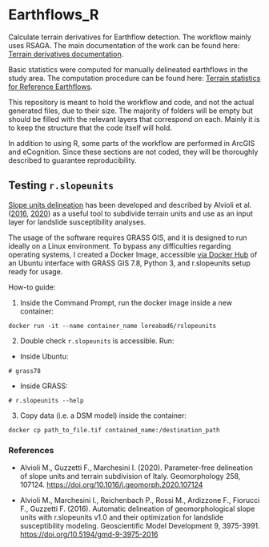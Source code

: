 # Earthflows_R
Calculate terrain derivatives for Earthflow detection. The workflow mainly uses RSAGA. The main documentation of the work can be found here: [Terrain derivatives documentation](https://loreabad6.github.io/Earthflows_R/terrain_derivatives.html).

Basic statistics were computed for manually delineated earthflows in the study area. The computation procedure can be found here: [Terrain statistics for Reference Earthflows](https://loreabad6.shinyapps.io/terrain_statistics/).

This repository is meant to hold the workflow and code, and not the actual generated files, due to their size. The majority of folders will be empty but should be filled with the relevant layers that correspond on each. Mainly it is to keep the structure that the code itself will hold. 

In addition to using R, some parts of the workflow are performed in ArcGIS and eCognition. Since these sections are not coded, they will be thoroughly described to guarantee reproducibility. 

## Testing `r.slopeunits`

[Slope units delineation](http://geomorphology.irpi.cnr.it/tools/slope-units) has been developed and described by Alvioli et al. ([2016](https://gmd.copernicus.org/articles/9/3975/2016/), [2020](https://www.sciencedirect.com/science/article/pii/S0169555X20300969)) as a useful tool to subdivide terrain units and use as an input layer for landslide susceptibility analyses.

The usage of the software requires GRASS GIS, and it is designed to run ideally on a Linux environment. To bypass any difficulties regarding operating systems, I created a Docker Image, accessible [via Docker Hub](https://hub.docker.com/repository/docker/loreabad6/rslopeunits/general) of an Ubuntu interface with GRASS GIS 7.8, Python 3, and r.slopeunits setup ready for usage. 

How-to guide: 

1. Inside the Command Prompt, run the docker image inside a new container: 
```
docker run -it --name container_name loreabad6/rslopeunits
```

2. Double check `r.slopeunits` is accessible. Run:
  - Inside Ubuntu:
```
# grass78
```
  - Inside GRASS:
```
# r.slopeunits --help
```

3. Copy data (i.e. a DSM model) inside the container:
```
docker cp path_to_file.tif contained_name:/destination_path
```

### References

- Alvioli M., Guzzetti F., Marchesini I. (2020). Parameter-free delineation of slope units and terrain subdivision of Italy. Geomorphology 258, 107124. https://doi.org/10.1016/j.geomorph.2020.107124

- Alvioli M., Marchesini I., Reichenbach P., Rossi M., Ardizzone F., Fiorucci F., Guzzetti F. (2016). Automatic delineation of geomorphological slope units with r.slopeunits v1.0 and their optimization for landslide susceptibility modeling. Geoscientific Model Development 9, 3975-3991. https://doi.org/10.5194/gmd-9-3975-2016
